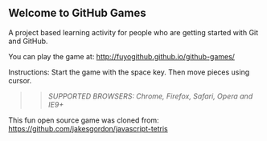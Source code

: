 ## Welcome to GitHub Games

A project based learning activity for people who are getting started with Git and GitHub.

You can play the game at: http://fuyogithub.github.io/github-games/


Instructions: Start the game with the space key. Then move pieces using cursor.

>> _*SUPPORTED BROWSERS*: Chrome, Firefox, Safari, Opera and IE9+_


This fun open source game was cloned from: https://github.com/jakesgordon/javascript-tetris
